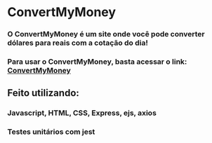 # ConvertMyMoney

<h3>O ConvertMyMoney é um site onde você pode converter dólares para reais com a cotação do dia!</h3>
<h3>Para usar o ConvertMyMoney, basta acessar o link: <a href="https://convert-my-money-lemon.vercel.app/">ConvertMyMoney</a></h3>
<h2>Feito utilizando:</h2>
<h3>Javascript, HTML, CSS, Express, ejs, axios</h3>
<h3>Testes unitários com jest</h3>
